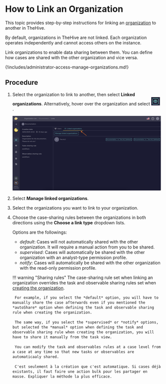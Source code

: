 # How to Link an Organization

This topic provides step-by-step instructions for linking an [organization](about-organizations.md) to another in TheHive.

By default, organizations in TheHive are not linked. Each organization operates independently and cannot access others on the instance.

Link organizations to enable data sharing between them. You can define how cases are shared with the other organization and vice versa.

{!includes/administrator-access-manage-organizations.md!}

## Procedure

1. Select the organization to link to another, then select **Linked organizations**. Alternatively, hover over the organization and select ![Eye](../../images/administration-guides/manage-organizations-eye.png).

    ![Link an organization](../../images/administration-guides/link-an-organization.png)

2. Select **Manage linked organizations**.

3. Select the organizations you want to link to your organization.

4. Choose the case-sharing rules between the organizations in both directions using the **Choose a link type** dropdown lists.

    Options are the followings:
    - *default*: Cases will not automatically shared with the other organization. It will require a manual action from you to be shared.
    - *supervised*: Cases will automatically be shared with the other organization with an analyst-type permission profile.
    - *notify*: Cases will automatically be shared with the other organization with the read-only permission profile.

    !!! warning "Sharing rules"
        The case-sharing rule set when linking an organization overrides the task and observable sharing rules set when [creating the organization](add-an-organization.md).

        For example, if you select the *default* option, you will have to manually share the case afterwards even if you mentioned the *autoShare* option when defining the task and observable sharing rule when creating the organization.

        The same way, if you select the *supervised* or *notify* options, but selected the *manual* option when defining the task and observable sharing rule when creating the organization, you will have to share it manually from the task view.

        You can modify the task and observables rules at a case level from a case at any time so that new tasks or observables are automaticaaly shared.

        C'est seulement à la création que c'est automatique. Si cases déjà existants, il faut faire une action bulk pour les partager en masse. Expliquer la méthode la plus efficace.
    
